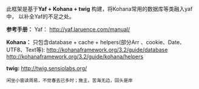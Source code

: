 ﻿此框架是基于**Yaf + Kohana + twig** 构建，将Kohana常用的数据库等类融入yaf中，
以补全Yaf的不足之处。

**参考手册：**
Yaf： http://yaf.laruence.com/manual/

**Kohana：**
只包含database + cache + helpers(部分Arr 、cookie、Date、UTF8、Text等):
http://kohanaframework.org/3.2/guide/database
http://kohanaframework.org/3.2/guide/kohana/helpers

**twig:**
http://twig.sensiolabs.org/

`闲坐小窗读周易，不觉春去已多时；施主，苦海无边，回头是岸`
